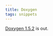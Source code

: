 ```yaml
---
title: Doxygen
tags: snippets
---
```


[Doxygen 1.5.2](http://www.wincent.com/wiki/Doxygen%201.5.2) is out.
